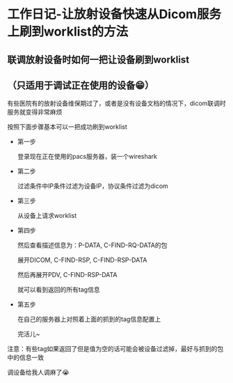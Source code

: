 # 工作日记-让放射设备快速从Dicom服务上刷到worklist的方法


##  联调放射设备时如何一把让设备刷到worklist

## （只适用于调试正在使用的设备:grin:）

有些医院有的放射设备维保期过了，或者是没有设备文档的情况下，dicom联调时服务就变得非常麻烦



按照下面步骤基本可以一把成功刷到worklist

- 第一步

  登录现在正在使用的pacs服务器，装一个wireshark

- 第二步

  过滤条件中IP条件过滤为设备IP，协议条件过滤为dicom

- 第三步

  从设备上请求worklist

- 第四步

  然后查看描述信息为：P-DATA, C-FIND-RQ-DATA的包

  展开DICOM, C-FIND-RSP, C-FIND-RSP-DATA

  然后再展开PDV, C-FIND-RSP-DATA

  就可以看到返回的所有tag信息

- 第五步

  在自己的服务器上对照着上面的抓到的tag信息配置上
  
  完活儿~

注意：有些tag如果返回了但是值为空的话可能会被设备过滤掉，最好与抓到的包中的信息一致



调设备给我人调麻了:sob:


